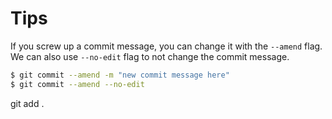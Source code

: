 # Tips

If you screw up a commit message, you can change it with the `--amend` flag. We can also use `--no-edit` flag to not change the commit message.

```sh
$ git commit --amend -m "new commit message here"
$ git commit --amend --no-edit
```

git add .